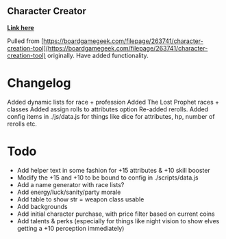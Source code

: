 ## Character Creator

**[Link here](http://knowhowit.com.au/leagueOfDungeoneers/character_creator/character_creator.html)**

Pulled from [https://boardgamegeek.com/filepage/263741/character-creation-tool](https://boardgamegeek.com/filepage/263741/character-creation-tool) originally.  Have added functionality.

# Changelog

Added dynamic lists for race + profession
Added The Lost Prophet races + classes
Added assign rolls to attributes option
Re-added rerolls.
Added config items in ./js/data.js for things like dice for attributes, hp, number of rerolls etc.

# Todo

* Add helper text in some fashion for +15 attributes & +10 skill booster
* Modify the +15 and +10 to be bound to config in ./scripts/data.js
* Add a name generator with race lists?
* Add energy/luck/sanity/party morale
* Add table to show str = weapon class usable
* Add backgrounds
* Add initial character purchase, with price filter based on current coins
* Add talents & perks (especially for things like night vision to show elves getting a +10 perception immediately)
